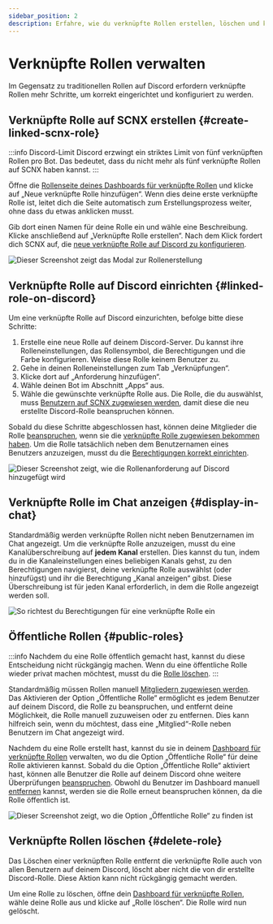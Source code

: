 ```yaml
---
sidebar_position: 2
description: Erfahre, wie du verknüpfte Rollen erstellen, löschen und konfigurieren kannst.
---
```


# Verknüpfte Rollen verwalten

Im Gegensatz zu traditionellen Rollen auf Discord erfordern verknüpfte Rollen mehr Schritte, um korrekt eingerichtet und konfiguriert zu werden.

## Verknüpfte Rolle auf SCNX erstellen {#create-linked-scnx-role}

:::info Discord-Limit
Discord erzwingt ein striktes Limit von fünf verknüpften Rollen pro Bot. Das bedeutet, dass du nicht mehr als fünf verknüpfte
Rollen auf SCNX haben kannst.
:::

Öffne die [Rollenseite deines Dashboards für verknüpfte Rollen](https://scnx.app/de/glink?page=linked-roles/roles) und klicke auf
„Neue verknüpfte Rolle hinzufügen“. Wenn dies deine erste verknüpfte Rolle ist, leitet dich die Seite automatisch zum
Erstellungsprozess weiter, ohne dass du etwas anklicken musst.

Gib dort einen Namen für deine Rolle ein und wähle eine Beschreibung. Klicke anschließend auf „Verknüpfte Rolle erstellen“. Nach dem Klick
fordert dich SCNX auf, die [neue verknüpfte Rolle auf Discord zu konfigurieren](#linked-role-on-discord).

![Dieser Screenshot zeigt das Modal zur Rollenerstellung](@site/docs/assets/linked-roles/role-managment/add-new-role.png)

## Verknüpfte Rolle auf Discord einrichten {#linked-role-on-discord}

Um eine verknüpfte Rolle auf Discord einzurichten, befolge bitte diese Schritte:

1. Erstelle eine neue Rolle auf deinem Discord-Server. Du kannst ihre Rolleneinstellungen, das Rollensymbol, die Berechtigungen und die Farbe konfigurieren. Weise diese Rolle keinem Benutzer zu.
2. Gehe in deinen Rolleneinstellungen zum Tab „Verknüpfungen“.
3. Klicke dort auf „Anforderung hinzufügen“.
4. Wähle deinen Bot im Abschnitt „Apps“ aus.
5. Wähle die gewünschte verknüpfte Rolle aus. Die Rolle, die du auswählst, muss
   [Benutzern auf SCNX zugewiesen werden](./user-managment#add-role), damit diese die neu erstellte Discord-Rolle beanspruchen können.

Sobald du diese Schritte abgeschlossen hast, können deine Mitglieder die Rolle [beanspruchen](./claim-roles.md), wenn sie
die [verknüpfte Rolle zugewiesen bekommen haben](./user-managment#add-role).
Um die Rolle tatsächlich neben dem Benutzernamen eines Benutzers anzuzeigen, musst du
die [Berechtigungen korrekt einrichten](#display-in-chat).

![Dieser Screenshot zeigt, wie die Rollenanforderung auf Discord hinzugefügt wird](@site/docs/assets/linked-roles/role-managment/role-discord-settings.png)

## Verknüpfte Rolle im Chat anzeigen {#display-in-chat}

Standardmäßig werden verknüpfte Rollen nicht neben Benutzernamen im Chat angezeigt. Um die verknüpfte Rolle anzuzeigen, musst du
eine Kanalüberschreibung auf **jedem Kanal** erstellen. Dies kannst du tun, indem du in die Kanaleinstellungen eines beliebigen Kanals gehst,
zu den Berechtigungen navigierst, deine verknüpfte Rolle auswählst (oder hinzufügst) und ihr die Berechtigung „Kanal anzeigen“ gibst. Diese Überschreibung
ist für jeden Kanal erforderlich, in dem die Rolle angezeigt werden soll.

![So richtest du Berechtigungen für eine verknüpfte Rolle ein](@site/docs/assets/linked-roles/role-managment/display-role-in-chat.png)

## Öffentliche Rollen {#public-roles}

:::info
Nachdem du eine Rolle öffentlich gemacht hast, kannst du diese Entscheidung nicht rückgängig machen. Wenn du eine öffentliche Rolle wieder privat machen möchtest, musst du
die [Rolle löschen](#delete-role).
:::

Standardmäßig müssen Rollen manuell [Mitgliedern zugewiesen werden](./user-managment). Das Aktivieren der Option „Öffentliche Rolle“ ermöglicht es
jedem Benutzer auf deinem Discord, die Rolle zu beanspruchen, und entfernt deine Möglichkeit, die Rolle manuell zuzuweisen oder zu entfernen. Dies
kann hilfreich sein, wenn du möchtest, dass eine „Mitglied“-Rolle neben Benutzern im Chat angezeigt wird.

Nachdem du eine Rolle erstellt hast, kannst du sie
in deinem [Dashboard für verknüpfte Rollen](https://scnx.app/glink?page=linked-roles/roles) verwalten, wo du die Option „Öffentliche Rolle“
für deine Rolle aktivieren kannst. Sobald du die Option „Öffentliche Rolle“ aktiviert hast, können alle Benutzer die Rolle 
auf deinem Discord ohne weitere Überprüfungen [beanspruchen](./claim-roles). Obwohl du Benutzer im Dashboard manuell [entfernen](./user-managment#delete-user) kannst,
werden sie die Rolle erneut beanspruchen können, da die Rolle öffentlich ist.

![Dieser Screenshot zeigt, wo die Option „Öffentliche Rolle“ zu finden ist](@site/docs/assets/linked-roles/role-managment/public-role.png)

## Verknüpfte Rollen löschen {#delete-role}

Das Löschen einer verknüpften Rolle entfernt die verknüpfte Rolle auch von allen Benutzern auf deinem Discord, löscht aber nicht die von dir erstellte Discord-Rolle. Diese Aktion kann nicht rückgängig gemacht werden.

Um eine Rolle zu löschen, öffne dein [Dashboard für verknüpfte Rollen](https://scnx.app/glink?page=linked-roles/roles), wähle deine Rolle aus
und klicke auf „Rolle löschen“. Die Rolle wird nun gelöscht.
